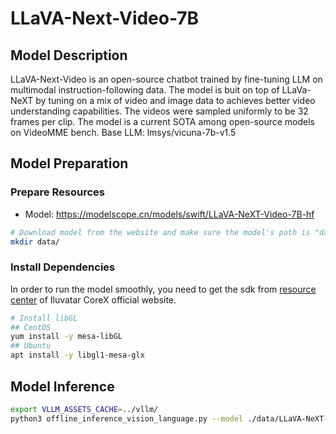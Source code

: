 # LLaVA-Next-Video-7B

## Model Description

LLaVA-Next-Video is an open-source chatbot trained by fine-tuning LLM on multimodal instruction-following data. The model is buit on top of LLaVa-NeXT by tuning on a mix of video and image data to achieves better video understanding capabilities. The videos were sampled uniformly to be 32 frames per clip. The model is a current SOTA among open-source models on VideoMME bench. Base LLM: lmsys/vicuna-7b-v1.5

## Model Preparation

### Prepare Resources

- Model: <https://modelscope.cn/models/swift/LLaVA-NeXT-Video-7B-hf>

```bash
# Download model from the website and make sure the model's path is "data/LLaVA-NeXT-Video-7B-hf"
mkdir data/
```

### Install Dependencies

In order to run the model smoothly, you need to get the sdk from [resource center](https://support.iluvatar.com/#/ProductLine?id=2) of Iluvatar CoreX official website.

```bash
# Install libGL
## CentOS
yum install -y mesa-libGL
## Ubuntu
apt install -y libgl1-mesa-glx
```

## Model Inference

```bash
export VLLM_ASSETS_CACHE=../vllm/
python3 offline_inference_vision_language.py --model ./data/LLaVA-NeXT-Video-7B-hf --max-tokens 256 -tp 4 --trust-remote-code --temperature 0.0 --model-type llava-next-video --modality video  --dtype bfloat16
```
